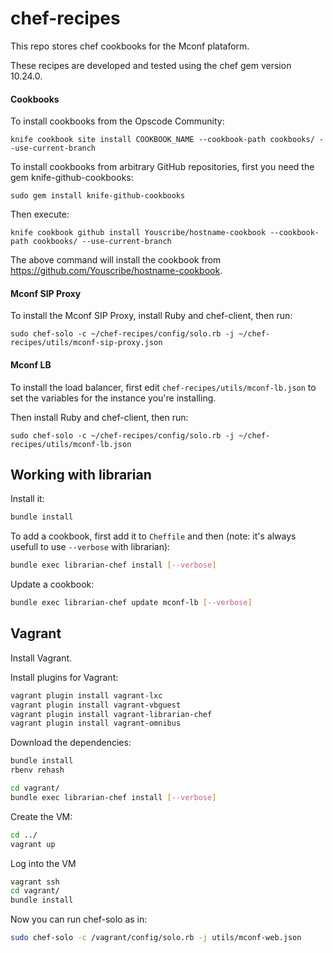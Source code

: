 chef-recipes
============

This repo stores chef cookbooks for the Mconf plataform.

These recipes are developed and tested using the chef gem version 10.24.0.


#### Cookbooks

To install cookbooks from the Opscode Community:

```
knife cookbook site install COOKBOOK_NAME --cookbook-path cookbooks/ --use-current-branch
```

To install cookbooks from arbitrary GitHub repositories, first you need the gem knife-github-cookbooks:

```
sudo gem install knife-github-cookbooks
```

Then execute:

```
knife cookbook github install Youscribe/hostname-cookbook --cookbook-path cookbooks/ --use-current-branch
```

The above command will install the cookbook from https://github.com/Youscribe/hostname-cookbook.

#### Mconf SIP Proxy

To install the Mconf SIP Proxy, install Ruby and chef-client, then run:

```
sudo chef-solo -c ~/chef-recipes/config/solo.rb -j ~/chef-recipes/utils/mconf-sip-proxy.json
```

#### Mconf LB

To install the load balancer, first edit `chef-recipes/utils/mconf-lb.json` to set the variables for
the instance you're installing.

Then install Ruby and chef-client, then run:

```
sudo chef-solo -c ~/chef-recipes/config/solo.rb -j ~/chef-recipes/utils/mconf-lb.json
```

## Working with librarian

Install it:

```bash
bundle install
```

To add a cookbook, first add it to `Cheffile` and then (note: it's always usefull to use `--verbose` with librarian):

```bash
bundle exec librarian-chef install [--verbose]
```

Update a cookbook:

```bash
bundle exec librarian-chef update mconf-lb [--verbose]
```

## Vagrant

Install Vagrant.

Install plugins for Vagrant:

```bash
vagrant plugin install vagrant-lxc
vagrant plugin install vagrant-vbguest
vagrant plugin install vagrant-librarian-chef
vagrant plugin install vagrant-omnibus
```

Download the dependencies:

```bash
bundle install
rbenv rehash

cd vagrant/
bundle exec librarian-chef install [--verbose]
```

Create the VM:

```bash
cd ../
vagrant up
```

Log into the VM

```bash
vagrant ssh
cd vagrant/
bundle install
```

Now you can run chef-solo as in:

```bash
sudo chef-solo -c /vagrant/config/solo.rb -j utils/mconf-web.json
```
